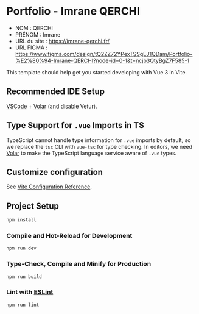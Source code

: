 # Portfolio - Imrane QERCHI

- NOM : QERCHI
- PRÉNOM : Imrane
- URL du site : https://imrane-qerchi.fr/
- URL FIGMA : https://www.figma.com/design/tQ2ZZ72YPexTSSgEJ1QDam/Portfolio-%E2%80%94-Imrane-QERCHI?node-id=0-1&t=ncjb3QtyBgZ7F585-1

This template should help get you started developing with Vue 3 in Vite.

## Recommended IDE Setup

[VSCode](https://code.visualstudio.com/) + [Volar](https://marketplace.visualstudio.com/items?itemName=Vue.volar) (and disable Vetur).

## Type Support for `.vue` Imports in TS

TypeScript cannot handle type information for `.vue` imports by default, so we replace the `tsc` CLI with `vue-tsc` for type checking. In editors, we need [Volar](https://marketplace.visualstudio.com/items?itemName=Vue.volar) to make the TypeScript language service aware of `.vue` types.

## Customize configuration

See [Vite Configuration Reference](https://vitejs.dev/config/).

## Project Setup

```sh
npm install
```

### Compile and Hot-Reload for Development

```sh
npm run dev
```

### Type-Check, Compile and Minify for Production

```sh
npm run build
```

### Lint with [ESLint](https://eslint.org/)

```sh
npm run lint
```
